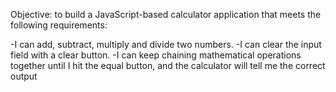 Objective: to build a JavaScript-based calculator application that meets the following requirements:

 -I can add, subtract, multiply and divide two numbers.
 -I can clear the input field with a clear button.
 -I can keep chaining mathematical operations together until I hit the equal button, and the calculator will tell me the correct output
